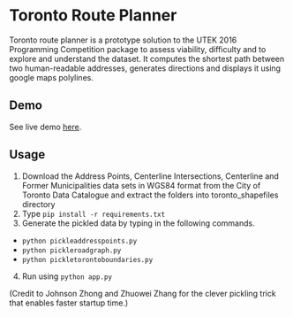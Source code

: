 # Toronto Route Planner

Toronto route planner is a prototype solution to the UTEK 2016 Programming Competition package to assess viability, difficulty and to explore and understand the dataset. It computes the shortest path between two human-readable addresses, generates directions and displays it using google maps polylines.

## Demo

See live demo [here](http://toronto-route-planner.herokuapp.com/).

## Usage

1. Download the Address Points, Centerline Intersections, Centerline and Former Municipalities data sets in WGS84 format from the City of Toronto Data Catalogue and extract the folders into toronto_shapefiles directory
2. Type `pip install -r requirements.txt`
3. Generate the pickled data by typing in the following commands.
 - `python pickleaddresspoints.py`
 - `python pickleroadgraph.py`
 - `python pickletorontoboundaries.py`
4. Run using `python app.py`

(Credit to Johnson Zhong and Zhuowei Zhang for the clever pickling trick that enables faster startup time.)
